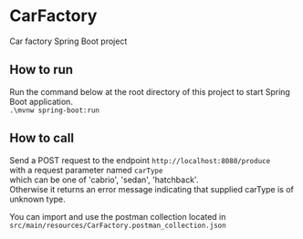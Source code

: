 # CarFactory
Car factory Spring Boot project

## How to run
Run the command below at the root directory of this project to start Spring Boot application.  
`.\mvnw spring-boot:run`

## How to call
Send a POST request to the endpoint `http://localhost:8080/produce`  
with a request parameter named `carType`  
which can be one of 'cabrio', 'sedan', 'hatchback'.  
Otherwise it returns an error message indicating that supplied carType is of unknown type.

You can import and use the postman collection located in `src/main/resources/CarFactory.postman_collection.json`